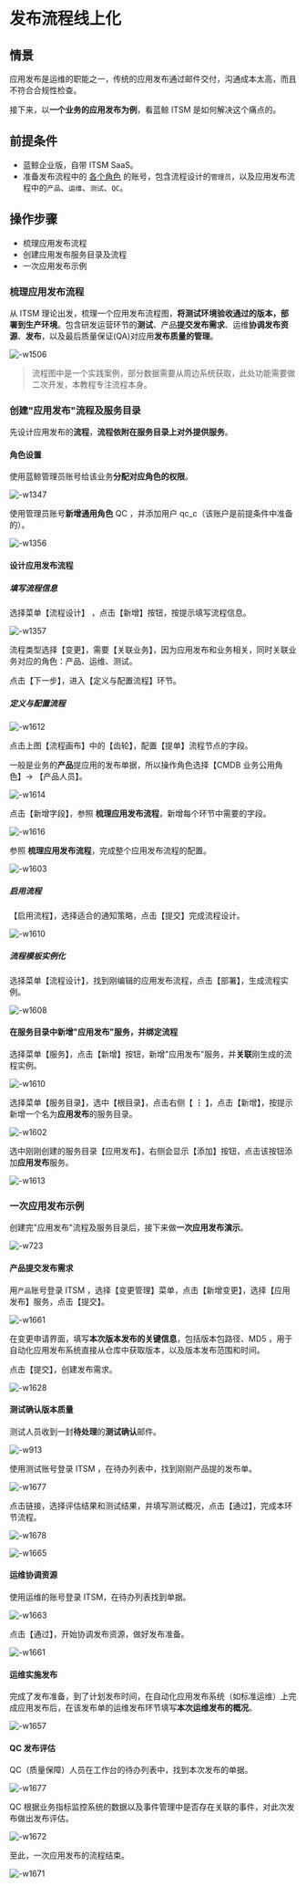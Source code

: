 # 发布流程线上化

## 情景

应用发布是运维的职能之一，传统的应用发布通过邮件交付，沟通成本太高，而且不符合合规性检查。

接下来，以**一个业务的应用发布为例**，看蓝鲸 ITSM 是如何解决这个痛点的。

## 前提条件

- 蓝鲸企业版，自带 ITSM SaaS。
- 准备发布流程中的 [各个角色](../../../PaaS平台/产品白皮书/产品功能/系统管理/UserManageEE.md) 的账号，包含流程设计的`管理员`，以及应用发布流程中的`产品`、`运维`、`测试`、`QC`。

## 操作步骤

- 梳理应用发布流程
- 创建应用发布服务目录及流程
- 一次应用发布示例

### 梳理应用发布流程

从 ITSM 理论出发，梳理一个应用发布流程图，**将测试环境验收通过的版本，部署到生产环境**。包含研发运营环节的**测试**、产品**提交发布需求**、运维**协调发布资源**、**发布**，以及最后质量保证(QA)对应用**发布质量的管理**。

![-w1506](../assets/15659242689054.jpg)

> 流程图中是一个实践案例，部分数据需要从周边系统获取，此处功能需要做二次开发，本教程专注流程本身。

### 创建"应用发布"流程及服务目录

先设计应用发布的**流程**，**流程依附在服务目录上对外提供服务**。

#### 角色设置

使用蓝鲸管理员账号给该业务**分配对应角色的权限**。

![-w1347](../assets/15657677924105.jpg)

使用管理员账号**新增通用角色** QC ，并添加用户 qc_c（该账户是前提条件中准备的）。

![-w1356](../assets/15657673907984.jpg)

#### 设计应用发布流程

##### 填写流程信息

选择菜单【流程设计】 ，点击【新增】按钮，按提示填写流程信息。

![-w1357](../assets/15657675913906.jpg)

流程类型选择【变更】，需要【关联业务】，因为应用发布和业务相关，同时关联业务对应的角色：产品、运维、测试。

点击【下一步】，进入【定义与配置流程】环节。

##### 定义与配置流程

![-w1612](../assets/15657687519024.jpg)

点击上图【流程画布】中的【齿轮】，配置【提单】流程节点的字段。

一般是业务的**产品**提应用的发布单据，所以操作角色选择【CMDB 业务公用角色】-> 【产品人员】。

![-w1614](../assets/15657685179459.jpg)

点击【新增字段】，参照 **梳理应用发布流程**，新增每个环节中需要的字段。

![-w1616](../assets/15657684206630.jpg)

参照 **梳理应用发布流程**，完成整个应用发布流程的配置。

![-w1603](../assets/15657693304263.jpg)

##### 启用流程

【启用流程】，选择适合的通知策略，点击【提交】完成流程设计。

![-w1610](../assets/15657700705257.jpg)

##### 流程模板实例化

选择菜单【流程设计】，找到刚编辑的应用发布流程，点击【部署】，生成流程实例。

![-w1608](../assets/15657714512813.jpg)

#### 在服务目录中新增"应用发布"服务，并绑定流程

选择菜单【服务】，点击【新增】按钮，新增"应用发布"服务，并**关联**刚生成的流程实例。

![-w1610](../assets/15657715921795.jpg)

选择菜单【服务目录】，选中【根目录】，点击右侧【 **⋮** 】，点击【新增】，按提示新增一个名为**应用发布**的服务目录。

![-w1602](../assets/15657716914488.jpg)

选中刚刚创建的服务目录【应用发布】，右侧会显示【添加】按钮，点击该按钮添加**应用发布**服务。

![-w1613](../assets/15657718206864.jpg)

### 一次应用发布示例

创建完"应用发布"流程及服务目录后，接下来做**一次应用发布演示**。

![-w723](../assets/15657727131323.jpg)

#### 产品提交发布需求

用`产品`账号登录 ITSM ，选择【变更管理】菜单，点击【新增变更】，选择【应用发布】服务，点击【提交】。

![-w1661](../assets/15657728020743.jpg)

在变更申请界面，填写**本次版本发布的关键信息**，包括版本包路径、MD5 ，用于自动化应用发布系统直接从仓库中获取版本，以及版本发布范围和时间。

点击【提交】，创建发布需求。

![-w1628](../assets/15657735354575.jpg)

#### 测试确认版本质量

测试人员收到一封**待处理**的**测试确认**邮件。

![-w913](../assets/15657747653730.jpg)

使用测试账号登录 ITSM ，在待办列表中，找到刚刚产品提的发布单。

![-w1677](../assets/15657591451663.jpg)

点击链接，选择评估结果和测试结果，并填写测试概况，点击【通过】，完成本环节流程。

![-w1678](../assets/15657591950680.jpg)

![-w1665](../assets/15657593296906.jpg)

#### 运维协调资源

使用运维的账号登录 ITSM，在待办列表找到单据。

![-w1663](../assets/15657594541620.jpg)

点击【通过】，开始协调发布资源，做好发布准备。

![-w1661](../assets/15657594759068.jpg)

#### 运维实施发布

完成了发布准备，到了计划发布时间，在自动化应用发布系统（如标准运维）上完成应用发布后，在该发布单的运维发布环节填写**本次运维发布的概况**。

![-w1657](../assets/15657596113646.jpg)

#### QC 发布评估

QC（质量保障）人员在工作台的待办列表中，找到本次发布的单据。

![-w1677](../assets/15657596783221.jpg)

QC 根据业务指标监控系统的数据以及事件管理中是否存在关联的事件，对此次发布做出发布评估。

![-w1672](../assets/15657597517613.jpg)

至此，一次应用发布的流程结束。

![-w1671](../assets/15657664966934.jpg)
